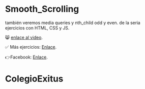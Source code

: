 # Smooth_Scrolling
también veremos media queries y  nth_child odd y even.
de la seria ejercicios con HTML, CSS y JS. 

😸 [enlace al video](https://youtu.be/OTPyQAY3Uww).

✅ Más ejercicios: [Enlace](https://youtube.com/playlist?list=PLy0P0mvWu_AGhyjEVjhR0WP5U4jLAzrvE).

👉Facebook: [Enlace](https://www.facebook.com/felixcastro003).
# ColegioExitus
